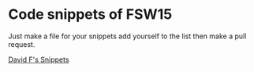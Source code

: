 # Code snippets of FSW15

Just make a file for your snippets add yourself to the list then make a pull request.

[David F's Snippets](https://github.com/freitagdavid/classcodesnippets/blob/master/davidf.md)